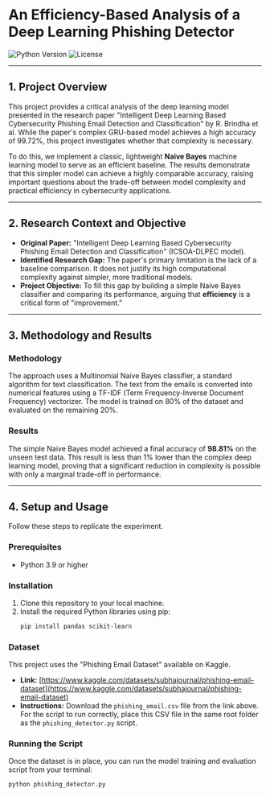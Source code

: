 # An Efficiency-Based Analysis of a Deep Learning Phishing Detector

![Python Version](https://img.shields.io/badge/python-3.9%2B-blue.svg)
![License](https://img.shields.io/badge/license-MIT-green.svg)

---

## 1. Project Overview

This project provides a critical analysis of the deep learning model presented in the research paper "Intelligent Deep Learning Based Cybersecurity Phishing Email Detection and Classification" by R. Brindha et al. While the paper's complex GRU-based model achieves a high accuracy of 99.72%, this project investigates whether that complexity is necessary.

To do this, we implement a classic, lightweight **Naive Bayes** machine learning model to serve as an efficient baseline. The results demonstrate that this simpler model can achieve a highly comparable accuracy, raising important questions about the trade-off between model complexity and practical efficiency in cybersecurity applications.

---

## 2. Research Context and Objective

* **Original Paper:** "Intelligent Deep Learning Based Cybersecurity Phishing Email Detection and Classification" (ICSOA-DLPEC model).
* **Identified Research Gap:** The paper's primary limitation is the lack of a baseline comparison. It does not justify its high computational complexity against simpler, more traditional models.
* **Project Objective:** To fill this gap by building a simple Naive Bayes classifier and comparing its performance, arguing that **efficiency** is a critical form of "improvement."

---

## 3. Methodology and Results

### Methodology
The approach uses a Multinomial Naive Bayes classifier, a standard algorithm for text classification. The text from the emails is converted into numerical features using a TF-IDF (Term Frequency-Inverse Document Frequency) vectorizer. The model is trained on 80% of the dataset and evaluated on the remaining 20%.

### Results
The simple Naive Bayes model achieved a final accuracy of **98.81%** on the unseen test data. This result is less than 1% lower than the complex deep learning model, proving that a significant reduction in complexity is possible with only a marginal trade-off in performance.

---

## 4. Setup and Usage

Follow these steps to replicate the experiment.

### Prerequisites
* Python 3.9 or higher

### Installation
1.  Clone this repository to your local machine.
2.  Install the required Python libraries using pip:
    ```bash
    pip install pandas scikit-learn
    ```

### Dataset
This project uses the "Phishing Email Dataset" available on Kaggle.

* **Link:** [https://www.kaggle.com/datasets/subhajournal/phishing-email-dataset](https://www.kaggle.com/datasets/subhajournal/phishing-email-dataset)
* **Instructions:** Download the `phishing_email.csv` file from the link above. For the script to run correctly, place this CSV file in the same root folder as the `phishing_detector.py` script.

### Running the Script
Once the dataset is in place, you can run the model training and evaluation script from your terminal:
```bash
python phishing_detector.py
